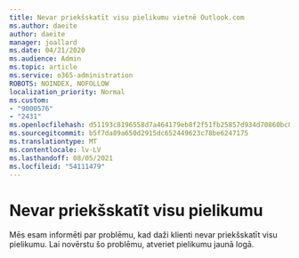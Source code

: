 ```yaml
---
title: Nevar priekšskatīt visu pielikumu vietnē Outlook.com
ms.author: daeite
author: daeite
manager: joallard
ms.date: 04/21/2020
ms.audience: Admin
ms.topic: article
ms.service: o365-administration
ROBOTS: NOINDEX, NOFOLLOW
localization_priority: Normal
ms.custom:
- "9000576"
- "2431"
ms.openlocfilehash: d51193c8196558d7a464179eb8f2f51fb25857d934d70860bc84c4f1f2bf0389
ms.sourcegitcommit: b5f7da89a650d2915dc652449623c78be6247175
ms.translationtype: MT
ms.contentlocale: lv-LV
ms.lasthandoff: 08/05/2021
ms.locfileid: "54111479"
---
```

# <a name="cant-preview-all-of-an-attachment"></a>Nevar priekšskatīt visu pielikumu

Mēs esam informēti par problēmu, kad daži klienti nevar priekšskatīt visu pielikumu. Lai novērstu šo problēmu, atveriet pielikumu jaunā logā.